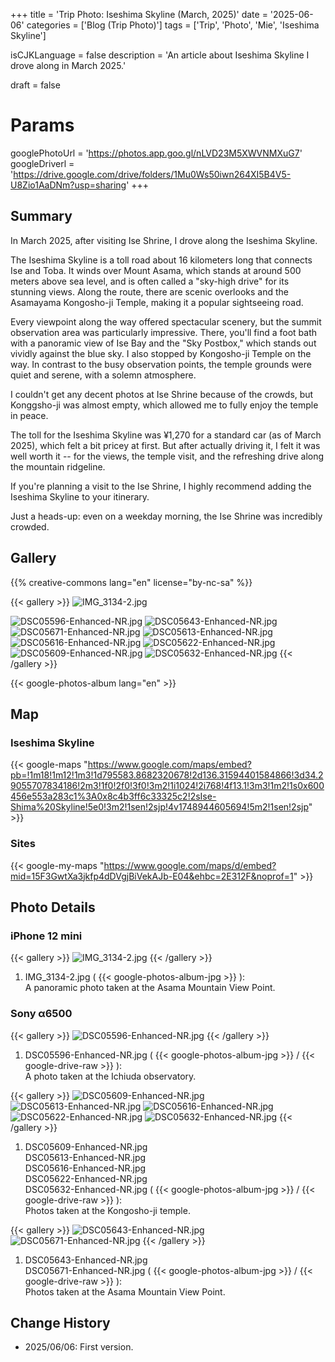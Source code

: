 +++
title = 'Trip Photo: Iseshima Skyline (March, 2025)'
date = '2025-06-06'
categories = ['Blog (Trip Photo)']
tags = ['Trip', 'Photo', 'Mie', 'Iseshima Skyline']

isCJKLanguage = false
description = 'An article about Iseshima Skyline I drove along in March 2025.'

draft = false

# Params
googlePhotoUrl = 'https://photos.app.goo.gl/nLVD23M5XWVNMXuG7'
googleDriverl = 'https://drive.google.com/drive/folders/1Mu0Ws50iwn264XI5B4V5-U8Zio1AaDNm?usp=sharing'
+++


## Summary

In March 2025, after visiting Ise Shrine, I drove along the Iseshima Skyline.

The Iseshima Skyline is a toll road about 16 kilometers long that connects Ise and Toba.
It winds over Mount Asama, which stands at around 500 meters above sea level, and is often called a "sky-high drive" for its stunning views.
Along the route, there are scenic overlooks and the Asamayama Kongosho-ji Temple, making it a popular sightseeing road.

Every viewpoint along the way offered spectacular scenery,
but the summit observation area was particularly impressive.
There, you'll find a foot bath with a panoramic view of Ise Bay and the "Sky Postbox,"
which stands out vividly against the blue sky.
I also stopped by Kongosho-ji Temple on the way.
In contrast to the busy observation points,
the temple grounds were quiet and serene, with a solemn atmosphere.

I couldn't get any decent photos at Ise Shrine because of the crowds,
but Konggsho-ji was almost empty, which allowed me to fully enjoy the temple in peace.

The toll for the Iseshima Skyline was ¥1,270 for a standard car (as of March 2025),
which felt a bit pricey at first.
But after actually driving it,
I felt it was well worth it -- for the views, the temple visit, and the refreshing drive along the mountain ridgeline.

If you're planning a visit to the Ise Shrine,
I highly recommend adding the Iseshima Skyline to your itinerary.

Just a heads-up: even on a weekday morning, the Ise Shrine was incredibly crowded.


## Gallery

{{% creative-commons lang="en" license="by-nc-sa" %}}

{{< gallery >}}
  <img src="IMG_3134-2.jpg" alt="IMG_3134-2.jpg" class="grid-w100" />

  <img src="DSC05596-Enhanced-NR.jpg" alt="DSC05596-Enhanced-NR.jpg" class="grid-w33" />
  <img src="DSC05643-Enhanced-NR.jpg" alt="DSC05643-Enhanced-NR.jpg" class="grid-w33" />
  <img src="DSC05671-Enhanced-NR.jpg" alt="DSC05671-Enhanced-NR.jpg" class="grid-w33" />

  <img src="DSC05613-Enhanced-NR.jpg" alt="DSC05613-Enhanced-NR.jpg" class="grid-w33" />
  <img src="DSC05616-Enhanced-NR.jpg" alt="DSC05616-Enhanced-NR.jpg" class="grid-w33" />

  <img src="DSC05622-Enhanced-NR.jpg" alt="DSC05622-Enhanced-NR.jpg" class="grid-w33" />
  <img src="DSC05609-Enhanced-NR.jpg" alt="DSC05609-Enhanced-NR.jpg" class="grid-w66" />
  <img src="DSC05632-Enhanced-NR.jpg" alt="DSC05632-Enhanced-NR.jpg" class="grid-w33" />
{{< /gallery >}}

{{< google-photos-album lang="en" >}}


## Map

### Iseshima Skyline

{{< google-maps "https://www.google.com/maps/embed?pb=!1m18!1m12!1m3!1d795583.8682320678!2d136.31594401584866!3d34.29055707834186!2m3!1f0!2f0!3f0!3m2!1i1024!2i768!4f13.1!3m3!1m2!1s0x600456e553a283c1%3A0x8c4b3ff6c33325c2!2sIse-Shima%20Skyline!5e0!3m2!1sen!2sjp!4v1748944605694!5m2!1sen!2sjp" >}}


### Sites

{{< google-my-maps "https://www.google.com/maps/d/embed?mid=15F3GwtXa3jkfp4dDVgjBiVekAJb-E04&ehbc=2E312F&noprof=1" >}}


## Photo Details

### iPhone 12 mini

{{< gallery >}}
  <img src="IMG_3134-2.jpg" alt="IMG_3134-2.jpg" class="grid-w100" />
{{< /gallery >}}

1. IMG\_3134-2.jpg ( {{< google-photos-album-jpg >}} ):  
    A panoramic photo taken at the Asama Mountain View Point.


### Sony α6500

{{< gallery >}}
  <img src="DSC05596-Enhanced-NR.jpg" alt="DSC05596-Enhanced-NR.jpg" class="grid-w50" />
{{< /gallery >}}

1. DSC05596-Enhanced-NR.jpg ( {{< google-photos-album-jpg >}} / {{< google-drive-raw >}} ):  
    A photo taken at the Ichiuda observatory.


{{< gallery >}}
  <img src="DSC05609-Enhanced-NR.jpg" alt="DSC05609-Enhanced-NR.jpg" class="grid-w33" />
  <img src="DSC05613-Enhanced-NR.jpg" alt="DSC05613-Enhanced-NR.jpg" class="grid-w33" />
  <img src="DSC05616-Enhanced-NR.jpg" alt="DSC05616-Enhanced-NR.jpg" class="grid-w33" />
  <img src="DSC05622-Enhanced-NR.jpg" alt="DSC05622-Enhanced-NR.jpg" class="grid-w33" />
  <img src="DSC05632-Enhanced-NR.jpg" alt="DSC05632-Enhanced-NR.jpg" class="grid-w33" />
{{< /gallery >}}

1. DSC05609-Enhanced-NR.jpg  
   DSC05613-Enhanced-NR.jpg  
   DSC05616-Enhanced-NR.jpg  
   DSC05622-Enhanced-NR.jpg  
   DSC05632-Enhanced-NR.jpg  ( {{< google-photos-album-jpg >}} / {{< google-drive-raw >}} ):  
    Photos taken at the Kongosho-ji temple.


{{< gallery >}}
  <img src="DSC05643-Enhanced-NR.jpg" alt="DSC05643-Enhanced-NR.jpg" class="grid-w33" />
  <img src="DSC05671-Enhanced-NR.jpg" alt="DSC05671-Enhanced-NR.jpg" class="grid-w33" />
{{< /gallery >}}

1. DSC05643-Enhanced-NR.jpg  
   DSC05671-Enhanced-NR.jpg ( {{< google-photos-album-jpg >}} / {{< google-drive-raw >}} ):  
    Photos taken at the Asama Mountain View Point.


## Change History

- 2025/06/06: First version.



